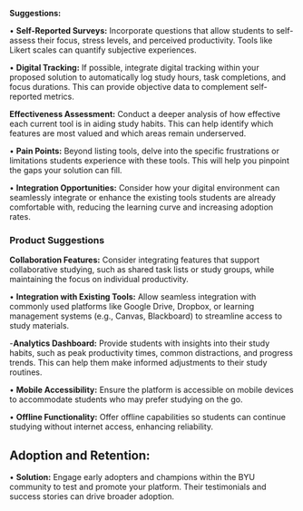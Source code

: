 **Suggestions:**

  

• **Self-Reported Surveys:** Incorporate questions that allow students to self-assess their focus, stress levels, and perceived productivity. Tools like Likert scales can quantify subjective experiences.

• **Digital Tracking:** If possible, integrate digital tracking within your proposed solution to automatically log study hours, task completions, and focus durations. This can provide objective data to complement self-reported metrics.

**Effectiveness Assessment:** Conduct a deeper analysis of how effective each current tool is in aiding study habits. This can help identify which features are most valued and which areas remain underserved.

• **Pain Points:** Beyond listing tools, delve into the specific frustrations or limitations students experience with these tools. This will help you pinpoint the gaps your solution can fill.

• **Integration Opportunities:** Consider how your digital environment can seamlessly integrate or enhance the existing tools students are already comfortable with, reducing the learning curve and increasing adoption rates.

### Product Suggestions
**Collaboration Features:** Consider integrating features that support collaborative studying, such as shared task lists or study groups, while maintaining the focus on individual productivity.

• **Integration with Existing Tools:** Allow seamless integration with commonly used platforms like Google Drive, Dropbox, or learning management systems (e.g., Canvas, Blackboard) to streamline access to study materials.

-**Analytics Dashboard:** Provide students with insights into their study habits, such as peak productivity times, common distractions, and progress trends. This can help them make informed adjustments to their study routines.

• **Mobile Accessibility:** Ensure the platform is accessible on mobile devices to accommodate students who may prefer studying on the go.

• **Offline Functionality:** Offer offline capabilities so students can continue studying without internet access, enhancing reliability.

## **Adoption and Retention:**

• **Solution:** Engage early adopters and champions within the BYU community to test and promote your platform. Their testimonials and success stories can drive broader adoption.
